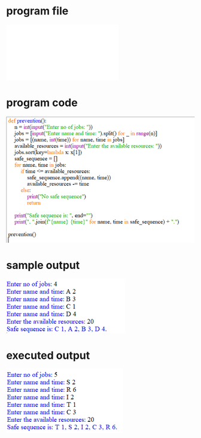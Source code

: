 

# program file
![program file](deadlock_prevention_505.py)

# program code 
![program code](deadlock_prevention_CODE_505.png)

# sample output
![sample output](deadlock_prevention_IO_505.png)

# executed output
![executed output](deadlock_prevention_EO_505.png)

